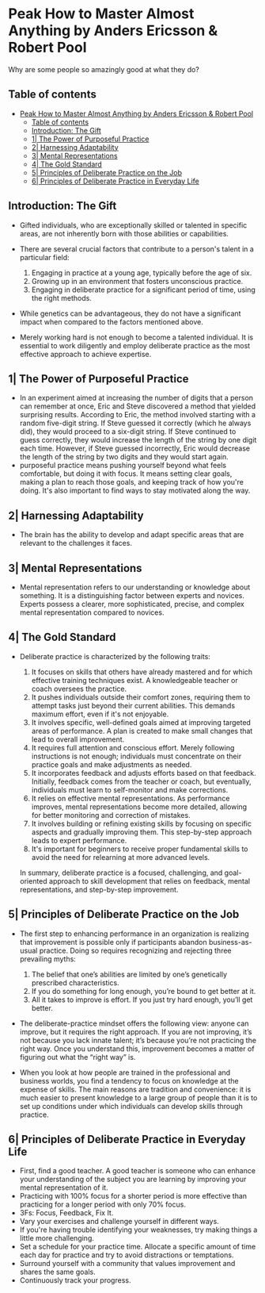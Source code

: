 # Peak How to Master Almost Anything by Anders Ericsson & Robert Pool

Why are some people so amazingly good at what they do?

## Table of contents

- [Peak How to Master Almost Anything by Anders Ericsson \& Robert Pool](#peak-how-to-master-almost-anything-by-anders-ericsson--robert-pool)
  - [Table of contents](#table-of-contents)
  - [Introduction: The Gift](#introduction-the-gift)
  - [1| The Power of Purposeful Practice](#1-the-power-of-purposeful-practice)
  - [2| Harnessing Adaptability](#2-harnessing-adaptability)
  - [3| Mental Representations](#3-mental-representations)
  - [4| The Gold Standard](#4-the-gold-standard)
  - [5| Principles of Deliberate Practice on the Job](#5-principles-of-deliberate-practice-on-the-job)
  - [6| Principles of Deliberate Practice in Everyday Life](#6-principles-of-deliberate-practice-in-everyday-life)

## Introduction: The Gift

- Gifted individuals, who are exceptionally skilled or talented in specific areas, are not inherently born with those abilities or capabilities.
- There are several crucial factors that contribute to a person's talent in a particular field:

  1. Engaging in practice at a young age, typically before the age of six.
  2. Growing up in an environment that fosters unconscious practice.
  3. Engaging in deliberate practice for a significant period of time, using the right methods.

- While genetics can be advantageous, they do not have a significant impact when compared to the factors mentioned above.
- Merely working hard is not enough to become a talented individual. It is essential to work diligently and employ deliberate practice as the most effective approach to achieve expertise.

## 1| The Power of Purposeful Practice

- In an experiment aimed at increasing the number of digits that a person can remember at once, Eric and Steve discovered a method that yielded surprising results. According to Eric, the method involved starting with a random five-digit string. If Steve guessed it correctly (which he always did), they would proceed to a six-digit string. If Steve continued to guess correctly, they would increase the length of the string by one digit each time. However, if Steve guessed incorrectly, Eric would decrease the length of the string by two digits and they would start again.
- purposeful practice means pushing yourself beyond what feels comfortable, but doing it with focus. It means setting clear goals, making a plan to reach those goals, and keeping track of how you're doing. It's also important to find ways to stay motivated along the way.

## 2| Harnessing Adaptability

- The brain has the ability to develop and adapt specific areas that are relevant to the challenges it faces.

## 3| Mental Representations

- Mental representation refers to our understanding or knowledge about something. It is a distinguishing factor between experts and novices. Experts possess a clearer, more sophisticated, precise, and complex mental representation compared to novices.

## 4| The Gold Standard

- Deliberate practice is characterized by the following traits:

  1. It focuses on skills that others have already mastered and for which effective training techniques exist. A knowledgeable teacher or coach oversees the practice.
  1. It pushes individuals outside their comfort zones, requiring them to attempt tasks just beyond their current abilities. This demands maximum effort, even if it's not enjoyable.
  1. It involves specific, well-defined goals aimed at improving targeted areas of performance. A plan is created to make small changes that lead to overall improvement.
  1. It requires full attention and conscious effort. Merely following instructions is not enough; individuals must concentrate on their practice goals and make adjustments as needed.
  1. It incorporates feedback and adjusts efforts based on that feedback. Initially, feedback comes from the teacher or coach, but eventually, individuals must learn to self-monitor and make corrections.
  1. It relies on effective mental representations. As performance improves, mental representations become more detailed, allowing for better monitoring and correction of mistakes.
  1. It involves building or refining existing skills by focusing on specific aspects and gradually improving them. This step-by-step approach leads to expert performance.
  1. It's important for beginners to receive proper fundamental skills to avoid the need for relearning at more advanced levels.

  In summary, deliberate practice is a focused, challenging, and goal-oriented approach to skill development that relies on feedback, mental representations, and step-by-step improvement.

## 5| Principles of Deliberate Practice on the Job

- The first step to enhancing performance in an organization is realizing that improvement is possible only if participants abandon business-as-usual practice. Doing so requires recognizing and rejecting three prevailing myths:

  1. The belief that one’s abilities are limited by one’s genetically prescribed characteristics.
  1. If you do something for long enough, you’re bound to get better at it.
  1. All it takes to improve is effort. If you just try hard enough, you’ll get better.

- The deliberate-practice mindset offers the following view: anyone can improve, but it requires the right approach. If you are not improving, it’s not because you lack innate talent; it’s because you’re not practicing the right way. Once you understand this, improvement becomes a matter of figuring out what the “right way” is.

- When you look at how people are trained in the professional and business worlds, you find a tendency to focus on knowledge at the expense of skills. The main reasons are tradition and convenience: it is much easier to present knowledge to a large group of people than it is to set up conditions under which individuals can develop skills through practice.

## 6| Principles of Deliberate Practice in Everyday Life

- First, find a good teacher. A good teacher is someone who can enhance your understanding of the subject you are learning by improving your mental representation of it.
- Practicing with 100% focus for a shorter period is more effective than practicing for a longer period with only 70% focus.
- 3Fs: Focus, Feedback, Fix It.
- Vary your exercises and challenge yourself in different ways.
- If you're having trouble identifying your weaknesses, try making things a little more challenging.
- Set a schedule for your practice time. Allocate a specific amount of time each day for practice and try to avoid distractions or temptations.
- Surround yourself with a community that values improvement and shares the same goals.
- Continuously track your progress.
